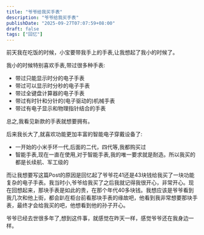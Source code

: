 ```yaml
---
title: "爷爷给我买手表"
description: "爷爷给我买手表"
publishDate: "2025-09-27T07:07:59+08:00"
draft: false
tags: ["回忆"]
---
```


前天我在吃饭的时候，小宝要带我手上的手表,让我想起了我小的时候了。

我小的时候特别喜欢手表,带过很多种手表:
- 带过只能显示时分的电子手表
- 带过可以显示时分秒的电子手表
- 带过全键盘计算器的电子手表
- 带过有时针和分针的(电子驱动的)机械手表
- 带过有电子显示和物理指针结合的手表

总之,我看见新款的手表就想要拥有。

后来我长大了,就喜欢功能更加丰富的智能电子穿戴设备了:
- 一开始的小米手环一代,后面的二代，四代等,我都购买过
- 智能手表,现在一直在使用,对于智能手表,我的唯一要求就是耐造。所以我买的都是长续航、军工级的


而让我想要写这篇Post的原因是回忆起了爷爷花41还是43块钱给我买了一块功能复杂的电子手表。我当时小,爷爷给我买了之后我就记得我很开心，非常开心。现在回想起来，那块手表是如此的贵，在那个年代40多块钱。我想应该是爷爷看到我几次和他上街，都会趴在柜台前看那块手表的缘故吧，他看到我非常想要那块手表，最终才会给我买的吧，他想看到他的孙子开心。

爷爷已经去世很多年了,想到这件事，就感觉在昨天一样，感觉爷爷还在我身边一样。


